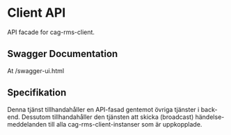 Client API
==========
API facade for cag-rms-client.

Swagger Documentation
---------------------
At <host>/swagger-ui.html

Specifikation
-------------
Denna tjänst tillhandahåller en API-fasad gentemot övriga tjänster i back-end. Dessutom tillhandahåller den tjänsten att skicka (broadcast) händelse-meddelanden till alla cag-rms-client-instanser som är uppkopplade.